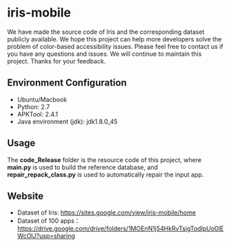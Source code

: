 # iris-mobile
We have made the source code of Iris and the corresponding dataset publicly available. We hope this project can help more developers solve the problem of color-based accessibility issues. Please feel free to contact us if you have any questions and issues. We will continue to maintain this project. Thanks for your feedback.

## Environment Configuration
* Ubuntu/Macbook
* Python: 2.7
* APKTool: 2.4.1
* Java environment (jdk): jdk1.8.0_45

## Usage
The **code_Release** folder is the resource code of this project, where **main.py** is used to build the reference database, and **repair_repack_class.py** is used to automatically repair the input app.

## Website
* Dataset of Iris:
https://sites.google.com/view/iris-mobile/home
* Dataset of 100 apps：
https://drive.google.com/drive/folders/1MOEnN1j54HkRvTsigTodIpUo0IEWcOIJ?usp=sharing

